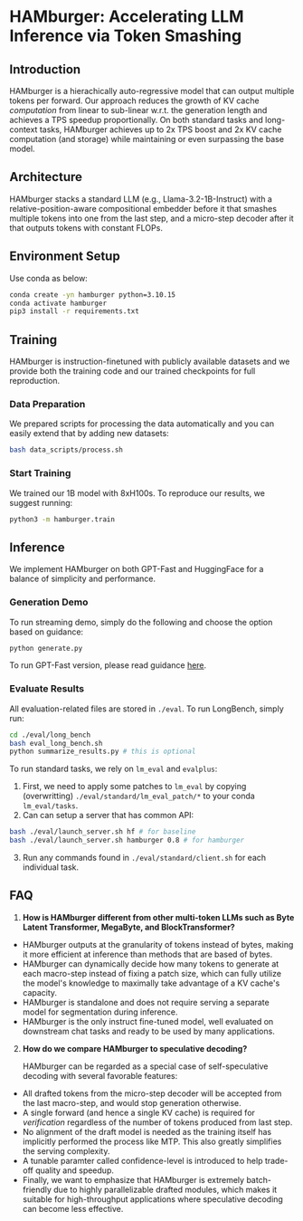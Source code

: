 # HAMburger: Accelerating LLM Inference via Token Smashing

## Introduction
HAMburger is a hierachically auto-regressive model that can output multiple tokens per forward. Our approach reduces the growth of KV cache _computation_ from linear to sub-linear w.r.t. the generation length and achieves a TPS speedup proportionally. On both standard tasks and long-context tasks, HAMburger achieves up to 2x TPS boost and 2x KV cache computation (and storage) while maintaining or even surpassing the base model. 

## Architecture
HAMburger stacks a standard LLM (e.g., Llama-3.2-1B-Instruct) with a relative-position-aware compositional embedder before it that smashes multiple tokens into one from the last step, and a micro-step decoder after it that outputs tokens with constant FLOPs. 

## Environment Setup
Use conda as below:
```bash
conda create -yn hamburger python=3.10.15
conda activate hamburger
pip3 install -r requirements.txt
```

## Training
HAMburger is instruction-finetuned with publicly available datasets and we provide both the training code and our trained checkpoints for full reproduction. 

### Data Preparation
We prepared scripts for processing the data automatically and you can easily extend that by adding new datasets:
```bash
bash data_scripts/process.sh
```

### Start Training
We trained our 1B model with 8xH100s. To reproduce our results, we suggest running: 
```bash
python3 -m hamburger.train
```

## Inference
We implement HAMburger on both GPT-Fast and HuggingFace for a balance of simplicity and performance. 

### Generation Demo
To run streaming demo, simply do the following and choose the option based on guidance:
```bash
python generate.py
```

To run GPT-Fast version, please read guidance [here](./hamburger_gpt_fast/README.md). 

### Evaluate Results
All evaluation-related files are stored in `./eval`. To run LongBench, simply run:
```bash
cd ./eval/long_bench
bash eval_long_bench.sh
python summarize_results.py # this is optional
```

To run standard tasks, we rely on `lm_eval` and `evalplus`:

1. First, we need to apply some patches to `lm_eval` by copying (overwritting) `./eval/standard/lm_eval_patch/*` to your conda `lm_eval/tasks`.  
2. Can can setup a server that has common API:
```bash
bash ./eval/launch_server.sh hf # for baseline
bash ./eval/launch_server.sh hamburger 0.8 # for hamburger
```
3. Run any commands found in `./eval/standard/client.sh` for each individual task. 

## FAQ

1. **How is HAMburger different from other multi-token LLMs such as Byte Latent Transformer, MegaByte, and BlockTransformer?**

- HAMburger outputs at the granularity of tokens instead of bytes, making it more efficient at inference than methods that are based of bytes. 
- HAMburger can dynamically decide how many tokens to generate at each macro-step instead of fixing a patch size, which can fully utilize the model's knowledge to maximally take advantage of a KV cache's capacity. 
- HAMburger is standalone and does not require serving a separate model for segmentation during inference. 
- HAMburger is the only instruct fine-tuned model, well evaluated on downstream chat tasks and ready to be used by many applications. 

2. **How do we compare HAMburger to speculative decoding?**

    HAMburger can be regarded as a special case of self-speculative decoding with several favorable features:
- All drafted tokens from the micro-step decoder will be accepted from the last macro-step, and would stop generation otherwise. 
- A single forward (and hence a single KV cache) is required for _verification_ regardless of the number of tokens produced from last step. 
- No alignment of the draft model is needed as the training itself has implicitly performed the process like MTP. This also greatly simplifies the serving complexity. 
- A tunable paramter called confidence-level is introduced to help trade-off quality and speedup. 
- Finally, we want to emphasize that HAMburger is extremely batch-friendly due to highly parallelizable drafted modules, which makes it suitable for high-throughput applications where speculative decoding can become less effective. 